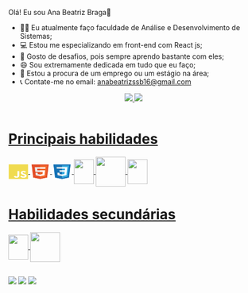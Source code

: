 Olá! Eu sou Ana Beatriz Braga👋

- 👩‍🎓 Eu atualmente faço faculdade de Análise e Desenvolvimento de Sistemas;
- 💻 Estou me especializando em front-end com React js;
- 🏅 Gosto de desafios, pois sempre aprendo bastante com eles;
- 😄 Sou extremamente dedicada em tudo que eu faço;
- 💼 Estou a procura de um emprego ou um estágio na área;
- 📞 Contate-me no email: anabeatrizssb16@gmail.com


<div align="center">
  <a href="https://github.com/BeatrizBraga1">
  <img height="180em" src="https://github-readme-stats.vercel.app/api?username=BeatrizBraga1&show_icons=true&theme=tokyonight&include_all_commits=true&count_private=true"/>
  <img height="180em" src="https://github-readme-stats.vercel.app/api/top-langs/?username=BeatrizBraga1&layout=compact&langs_count=7&theme=tokyonight"/>
</div>
  
  <div style="display: inline_block"><br>
    
  <h1>Principais habilidades</h1>
  <img align="center" alt="Rafa-Js" height="30" width="40" src="https://raw.githubusercontent.com/devicons/devicon/master/icons/javascript/javascript-plain.svg">
  <img align="center" alt="Rafa-HTML" height="30" width="40" src="https://raw.githubusercontent.com/devicons/devicon/master/icons/html5/html5-original.svg">
  <img align="center" alt="Rafa-CSS" height="30" width="40" src="https://raw.githubusercontent.com/devicons/devicon/master/icons/css3/css3-original.svg">
  <img align="center" src="https://cdn.jsdelivr.net/gh/devicons/devicon/icons/react/react-original.svg" height="50" width="40">
  <img align="center" src="https://cdn.jsdelivr.net/gh/devicons/devicon/icons/nodejs/nodejs-plain-wordmark.svg" height="60" width="60" >
  <img align="center" src="https://cdn.jsdelivr.net/gh/devicons/devicon/icons/bootstrap/bootstrap-original.svg" height="50" width="40" >
  
  <h1>Habilidades secundárias</h1>
  <img align="center" src="https://cdn.jsdelivr.net/gh/devicons/devicon/icons/jquery/jquery-plain.svg" height="50" width="40">
  <img align="center" src="https://cdn.jsdelivr.net/gh/devicons/devicon/icons/nodejs/nodejs-plain-wordmark.svg" height="60" width="60" >
  
</div>
  
   ##
 
<div> 
  <a href="https://instagram.com/bia_bragaaa" target="_blank"><img src="https://img.shields.io/badge/-Instagram-%23E4405F?style=for-the-badge&logo=instagram&logoColor=white" target="_blank"></a>
  <a href = "mailto:anabeatrizssb16@gmail.com"><img src="https://img.shields.io/badge/-Gmail-%23333?style=for-the-badge&logo=gmail&logoColor=white" target="_blank"></a>
  <a href="https://www.linkedin.com/in/ana-braga-a646a820b" target="_blank"><img src="https://img.shields.io/badge/-LinkedIn-%230077B5?style=for-the-badge&logo=linkedin&logoColor=white" target="_blank"></a> 
  
  
  
